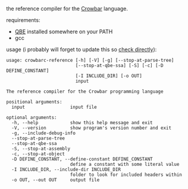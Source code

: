 the reference compiler for the [Crowbar](https://sr.ht/~boringcactus/crowbar-lang/) language.

requirements:
* [QBE](https://c9x.me/compile/) installed somewhere on your PATH
* gcc

usage (i probably will forget to update this so [check directly](https://git.sr.ht/~boringcactus/crowbar-reference-compiler/tree/main/crowbar_reference_compiler/__init__.py)):
```
usage: crowbarc-reference [-h] [-V] [-g] [--stop-at-parse-tree]
                          [--stop-at-qbe-ssa] [-S] [-c] [-D DEFINE_CONSTANT]
                          [-I INCLUDE_DIR] [-o OUT]
                          input

The reference compiler for the Crowbar programming language

positional arguments:
  input                 input file

optional arguments:
  -h, --help            show this help message and exit
  -V, --version         show program's version number and exit
  -g, --include-debug-info
  --stop-at-parse-tree
  --stop-at-qbe-ssa
  -S, --stop-at-assembly
  -c, --stop-at-object
  -D DEFINE_CONSTANT, --define-constant DEFINE_CONSTANT
                        define a constant with some literal value
  -I INCLUDE_DIR, --include-dir INCLUDE_DIR
                        folder to look for included headers within
  -o OUT, --out OUT     output file
```
